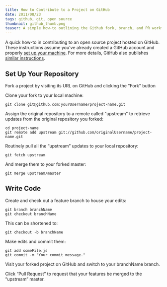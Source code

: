 ```yaml
---
title: How to Contribute to a Project on GitHub
date: 2011/08/23
tags: github, git, open source
thumbnail: github_thumb.png
teaser: A simple how-to outlining the Github fork, branch, and PR workflow.
---
```


A quick how-to in contributing to an open source project hosted on GitHub. These instructions assume you've already created a GitHub account and properly [set up your machine](https://help.github.com/articles/set-up-git). For more details, GitHub also publishes [similar instructions](https://help.github.com/articles/fork-a-repo).

## Set Up Your Repository

Fork a project by visiting its URL on GitHub and clicking the "Fork" button

Clone your fork to your local machine:

```
git clone git@github.com:yourUsername/project-name.git
```

Assign the original repository to a remote called "upstream" to retrieve updates from the original repository you forked:

```
cd project-name
git remote add upstream git://github.com/originalUsername/project-name.git
```

Routinely pull all the “upstream” updates to your local repository:

```
git fetch upstream
```

And merge them to your forked master:

```
git merge upstream/master
```

## Write Code

Create and check out a feature branch to house your edits:

```
git branch branchName
git checkout branchName
```

This can be shortened to:

```
git checkout -b branchName
```

Make edits and commit them:

```
git add someFile.js
git commit -m "Your commit message."
```

Visit your forked project on GitHub and switch to your branchName branch.

Click “Pull Request” to request that your features be merged to the “upstream” master.

